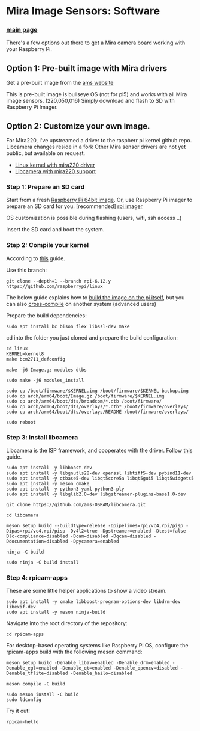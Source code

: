 # Mira Image Sensors: Software
### [main page](/README.md)

There's a few options out there to get a Mira camera board working with your Raspberry Pi.


## Option 1: Pre-built image with Mira drivers

Get a pre-built image from the [ams website](https://ams-osram.com/products/boards-kits-accessories/kits/ams-mira-evm-sn-raspberry-evaluation-kit
)

This is pre-built image is bullseye OS (not for pi5) and works with all Mira image sensors. (220,050,016)
Simply download and flash to SD with Raspberry Pi Imager.

## Option 2: Customize your own image.
For Mira220, I've upstreamed a driver to the raspberr pi kernel github repo.
Libcamera changes reside in a fork
Other Mira sensor drivers are not yet public, but available on request.

* [Linux kernel with mira220 driver](https://github.com/raspberrypi/linux/tree/rpi-6.12.y) 
* [Libcamera with mira220 support](https://github.com/ams-OSRAM/libcamera)

### Step 1: Prepare an SD card

Start from a fresh [Raspberry Pi 64bit image]([https://www.raspberrypi.com/software/operating-systems/#raspberry-pi-os-64-bit](https://www.raspberrypi.com/software/operating-systems/)).
Or, use Raspberry Pi imager to prepare an SD card for you. [recommended] [rpi imager](https://www.raspberrypi.com/software/)

OS customization is possible during flashing (users, wifi, ssh access ..)

Insert the SD card and boot the system.

### Step 2: Compile your kernel
According to [this](https://www.raspberrypi.com/documentation/computers/linux_kernel.html#download-kernel-source
) guide. 

Use this branch: 

```
git clone --depth=1 --branch rpi-6.12.y https://github.com/raspberrypi/linux
```

The below guide explains how to [build the image on the pi itself](https://www.raspberrypi.com/documentation/computers/linux_kernel.html#natively-build-a-kernel), but you can also [cross-compile](https://www.raspberrypi.com/documentation/computers/linux_kernel.html#cross-compile-the-kernel) on another system (advanced users)

Prepare the build dependencies:

```
sudo apt install bc bison flex libssl-dev make
```

cd into the folder you just cloned and prepare the build configuration:

```
cd linux
KERNEL=kernel8
make bcm2711_defconfig
```
```
make -j6 Image.gz modules dtbs
```

```
sudo make -j6 modules_install
```

```
sudo cp /boot/firmware/$KERNEL.img /boot/firmware/$KERNEL-backup.img
sudo cp arch/arm64/boot/Image.gz /boot/firmware/$KERNEL.img
sudo cp arch/arm64/boot/dts/broadcom/*.dtb /boot/firmware/
sudo cp arch/arm64/boot/dts/overlays/*.dtb* /boot/firmware/overlays/
sudo cp arch/arm64/boot/dts/overlays/README /boot/firmware/overlays/
```

```
sudo reboot
```

### Step 3: install libcamera

Libcamera is the ISP framework, and cooperates with the driver.
Follow [this](https://www.raspberrypi.com/documentation/computers/camera_software.html#building-libcamera) guide.

```
sudo apt install -y libboost-dev
sudo apt install -y libgnutls28-dev openssl libtiff5-dev pybind11-dev
sudo apt install -y qtbase5-dev libqt5core5a libqt5gui5 libqt5widgets5
sudo apt install -y meson cmake
sudo apt install -y python3-yaml python3-ply
sudo apt install -y libglib2.0-dev libgstreamer-plugins-base1.0-dev
```

```
git clone https://github.com/ams-OSRAM/libcamera.git
```

```
cd libcamera
```

```
meson setup build --buildtype=release -Dpipelines=rpi/vc4,rpi/pisp -Dipas=rpi/vc4,rpi/pisp -Dv4l2=true -Dgstreamer=enabled -Dtest=false -Dlc-compliance=disabled -Dcam=disabled -Dqcam=disabled -Ddocumentation=disabled -Dpycamera=enabled
```
```
ninja -C build
```
```
sudo ninja -C build install
```

### Step 4: rpicam-apps

These are some little helper applications to show a video stream.
```
sudo apt install -y cmake libboost-program-options-dev libdrm-dev libexif-dev
sudo apt install -y meson ninja-build
```



Navigate into the root directory of the repository:
```
cd rpicam-apps
```
For desktop-based operating systems like Raspberry Pi OS, configure the rpicam-apps build with the following meson command:
```
meson setup build -Denable_libav=enabled -Denable_drm=enabled -Denable_egl=enabled -Denable_qt=enabled -Denable_opencv=disabled -Denable_tflite=disabled -Denable_hailo=disabled
```

```
meson compile -C build
```

```
sudo meson install -C build
sudo ldconfig
```

Try it out!

```
rpicam-hello
```



